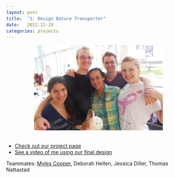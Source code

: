 ```yaml
---
layout: post
title:  "1: Design Nature Transporter"
date:   2012-12-20
categories: projects
---
```


<center><img src="images/projects/transporterteam.jpg" width="70%"></center><br> 



* [Check out our project page](http://hfid.olin.edu/sa2013/s_engr3220-unibros/final.php)
* [See a video of me using our final design](https://www.dropbox.com/home/DocumentsforWebsite?preview=Me_playing_game.MOV)

Teammates: [Myles Cooper](http://mylescooper.me), Deborah Hellen, Jessica Diller, Thomas Nattastad